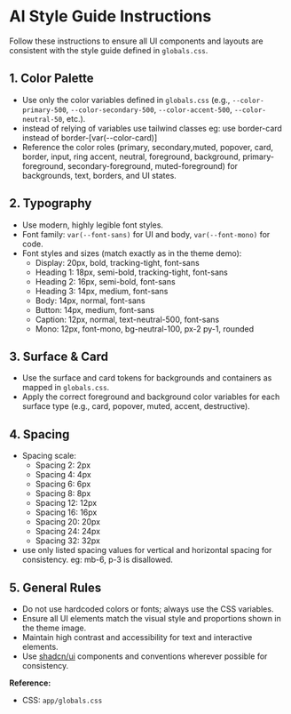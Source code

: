 # AI Style Guide Instructions

Follow these instructions to ensure all UI components and layouts are consistent with the style guide defined in `globals.css`.

## 1. Color Palette

- Use only the color variables defined in `globals.css` (e.g., `--color-primary-500`, `--color-secondary-500`, `--color-accent-500`, `--color-neutral-50`, etc.).
- instead of relying of variables use tailwind classes eg: use border-card instead of border-[var(--color-card)]
- Reference the color roles (primary, secondary,muted, popover, card, border, input, ring accent, neutral, foreground, background, primary-foreground, secondary-foreground, muted-foreground) for backgrounds, text, borders, and UI states.

## 2. Typography

- Use modern, highly legible font styles.
- Font family: `var(--font-sans)` for UI and body, `var(--font-mono)` for code.
- Font styles and sizes (match exactly as in the theme demo):
  - Display: 20px, bold, tracking-tight, font-sans
  - Heading 1: 18px, semi-bold, tracking-tight, font-sans
  - Heading 2: 16px, semi-bold, font-sans
  - Heading 3: 14px, medium, font-sans
  - Body: 14px, normal, font-sans
  - Button: 14px, medium, font-sans
  - Caption: 12px, normal, text-neutral-500, font-sans
  - Mono: 12px, font-mono, bg-neutral-100, px-2 py-1, rounded

## 3. Surface & Card

- Use the surface and card tokens for backgrounds and containers as mapped in `globals.css`.
- Apply the correct foreground and background color variables for each surface type (e.g., card, popover, muted, accent, destructive).

## 4. Spacing

- Spacing scale:
  - Spacing 2: 2px
  - Spacing 4: 4px
  - Spacing 6: 6px
  - Spacing 8: 8px
  - Spacing 12: 12px
  - Spacing 16: 16px
  - Spacing 20: 20px
  - Spacing 24: 24px
  - Spacing 32: 32px
- use only listed spacing values for vertical and horizontal spacing for consistency. eg: mb-6, p-3 is disallowed.

## 5. General Rules

- Do not use hardcoded colors or fonts; always use the CSS variables.
- Ensure all UI elements match the visual style and proportions shown in the theme image.
- Maintain high contrast and accessibility for text and interactive elements.
- Use [shadcn/ui](https://ui.shadcn.com/) components and conventions wherever possible for consistency.

**Reference:**

- CSS: `app/globals.css`
